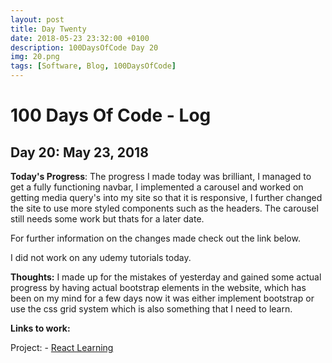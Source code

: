 ```yaml
---
layout: post
title: Day Twenty
date: 2018-05-23 23:32:00 +0100
description: 100DaysOfCode Day 20
img: 20.png
tags: [Software, Blog, 100DaysOfCode]
---
```

# 100 Days Of Code - Log

## Day 20: May 23, 2018

**Today's Progress**: The progress I made today was brilliant, I managed to get a fully functioning navbar, I implemented a carousel and worked on getting media query's into my site so that it is responsive, I further changed the site to use more styled components such as the headers. The carousel still needs some work but thats for a later date.

For further information on the changes made check out the link below.

I did not work on any udemy tutorials today.

**Thoughts:** I made up for the mistakes of yesterday and gained some actual progress by having actual bootstrap elements in the website, which has been on my mind for a few days now it was either implement bootstrap or use the css grid system which is also something that I need to learn.

**Links to work:**

Project: -
[React Learning](https://github.com/NathanScott85/react-learning)
